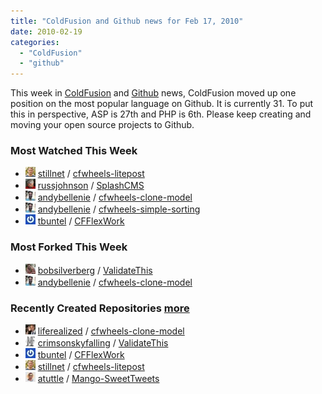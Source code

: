 ```yaml
---
title: "ColdFusion and Github news for Feb 17, 2010"
date: 2010-02-19
categories: 
  - "ColdFusion"
  - "github"
---
```


This week in [ColdFusion](http://en.wikipedia.org/wiki/ColdFusion_Markup_Language) and [Github](http://www.github.com) news, ColdFusion moved up one position on the most popular language on Github. It is currently 31. To put this in perspective, ASP is 27th and PHP is 6th. Please keep creating and moving your open source projects to Github.

### Most Watched This Week

- ![](images/fb2acd644577a1d2ff2e0b31e37fc4f4) [stillnet](http://github.com/stillnet) / [cfwheels-litepost](http://github.com/stillnet/cfwheels-litepost)
- ![](images/1a650db02dfea269fe358c3ebb9b93fc) [russjohnson](http://github.com/russjohnson) / [SplashCMS](http://github.com/russjohnson/SplashCMS)
- ![](images/bba4abeb368fb834494a8ce064dd03e0) [andybellenie](http://github.com/andybellenie) / [cfwheels-clone-model](http://github.com/andybellenie/cfwheels-clone-model)
- ![](images/bba4abeb368fb834494a8ce064dd03e0) [andybellenie](http://github.com/andybellenie) / [cfwheels-simple-sorting](http://github.com/andybellenie/cfwheels-simple-sorting)
- ![](images/66fc7fab726d913811f700b2898b2d78) [tbuntel](http://github.com/tbuntel) / [CFFlexWork](http://github.com/tbuntel/CFFlexWork)

### Most Forked This Week

- ![](images/95d98aa8f56318b4e22aab08425ee792) [bobsilverberg](http://github.com/bobsilverberg) / [ValidateThis](http://github.com/bobsilverberg/ValidateThis)
- ![](images/bba4abeb368fb834494a8ce064dd03e0) [andybellenie](http://github.com/andybellenie) / [cfwheels-clone-model](http://github.com/andybellenie/cfwheels-clone-model)

### Recently Created Repositories [more](http://github.com/languages/ColdFusion/created)

- ![](images/f7af420ef254e236ad782144bca0a130) [liferealized](http://github.com/liferealized) / [cfwheels-clone-model](http://github.com/liferealized/cfwheels-clone-model)
- ![](images/e7e3d08b9efa1f00057358546d9e195d) [crimsonskyfalling](http://github.com/crimsonskyfalling) / [ValidateThis](http://github.com/crimsonskyfalling/ValidateThis)
- ![](images/66fc7fab726d913811f700b2898b2d78) [tbuntel](http://github.com/tbuntel) / [CFFlexWork](http://github.com/tbuntel/CFFlexWork)
- ![](images/fb2acd644577a1d2ff2e0b31e37fc4f4) [stillnet](http://github.com/stillnet) / [cfwheels-litepost](http://github.com/stillnet/cfwheels-litepost)
- ![](images/4d6a8140906fbf415d51aff9d5d82bc9) [atuttle](http://github.com/atuttle) / [Mango-SweetTweets](http://github.com/atuttle/Mango-SweetTweets)

